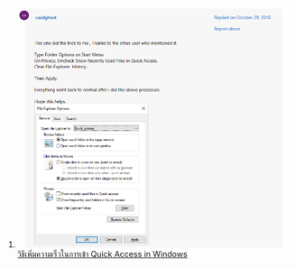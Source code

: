 1. ![alt text](https://github.com/suwat9/Notes/blob/bea87a4878ca8b48f209ad0393af5c6ae78d4941/Windows-Command/images/QA%20slowly.png)
   [วิธีเพิ่มความเร็วในการเข้า Quick Access in Windows](https://answers.microsoft.com/en-us/windows/forum/all/file-explorer-quick-access-very-slow-to-open/5d8e30ee-0e9c-4b11-bf3d-0118ce259f9e?page=2)

